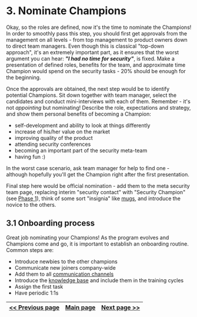 # 3. Nominate Champions
Okay, so the roles are defined, now it's the time to nominate the Champions!
In order to smoothly pass this step, you should first get approvals from the management
on all levels - from top management to product owners down to direct team managers.
Even though this is classical "top-down approach", it's an extremely important part, as
it ensures that the worst argument you can hear: *__"I had no time for security"__*,
is fixed. Make a presentation of defined roles, benefits for the team, and approximate
time Champion would spend on the security tasks - 20% should be enough for the beginning.

Once the approvals are obtained, the next step would be to identify potential Champions.
Sit down together with team manager, select the candidates and conduct mini-interviews
with each of them. Remember - it's not _appointing_ but nominating! Describe the role,
expectations and strategy, and show them personal benefits of becoming a Champion:
* self-development and ability to look at things differently
* increase of his/her value on the market
* improving quality of the product
* attending security conferences
* becoming an important part of the security meta-team
* having fun :)

In the worst case scenario, ask team manager for help to find one - although hopefully
you'll get the Champion right after the first presentation.

Final step here would be official nomination - add them to the meta security team page,
replacing interim "security contact" with "Security Champion" (see [Phase 1](1.%20Identify%20teams.md)), think of some sort "insignia" like [mugs](https://raw.githubusercontent.com/DinisCruz/Book_SecDevOps_Risk_Workflow/bb919b1d48243743bb94e2a6708dba8ad4f3e249/content/2.Risk-workflow/Security-champions/If-you-dont-have-an-sc-get-a-mug/images/Security-champion-mug.jpg), and
introduce the novice to the others.

## 3.1 Onboarding process
Great job nominating your Champions! As the program evolves and Champions come and go, it is important to establish an onboarding routine. Common steps are:
* Introduce newbies to the other champions
* Communicate new joiners company-wide
* Add them to all [communication channels](4.%20Set%20up%20communication%20channels.md)
* Introduce the [knowledge base](5.%20Build%20solid%20knowledge%20base.md) and include them in the training cycles
* Assign the first task
* Have periodic 1:1s

[<< Previous page](2.%20Define%20the%20role.md) | [Main page](../README.md) | [Next page >>](4.%20Set%20up%20communication%20channels.md)
| --- | --- | --- |
